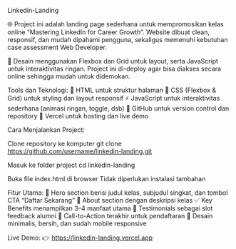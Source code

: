 Linkedin-Landing

🌐 Project ini adalah landing page sederhana untuk mempromosikan kelas online “Mastering LinkedIn for Career Growth”.
Website dibuat clean, responsif, dan mudah dipahami pengguna, sekaligus memenuhi kebutuhan case assessment Web Developer.

🎨 Desain menggunakan Flexbox dan Grid untuk layout, serta JavaScript untuk interaktivitas ringan. Project ini di-deploy agar bisa diakses secara online sehingga mudah untuk didemokan.

Tools dan Teknologi:
📝 HTML untuk struktur halaman
🎨 CSS (Flexbox & Grid) untuk styling dan layout responsif
⚡ JavaScript untuk interaktivitas sederhana (animasi ringan, toggle, dsb)
💾 GitHub untuk version control dan repository
🚀 Vercel untuk hosting dan live demo

Cara Menjalankan Project:

Clone repository ke komputer
git clone https://github.com/username/linkedin-landing.git

Masuk ke folder project
cd linkedin-landing

Buka file index.html di browser
Tidak diperlukan instalasi tambahan

Fitur Utama:
🎯 Hero section berisi judul kelas, subjudul singkat, dan tombol CTA “Daftar Sekarang”
📖 About section dengan deskripsi kelas
✅ Key Benefits menampilkan 3–4 manfaat utama
💬 Testimonials sebagai slot feedback alumni
📌 Call-to-Action terakhir untuk pendaftaran
📱 Desain minimalis, bersih, dan sudah mobile responsive

Live Demo:
👉 https://linkedin-landing.vercel.app
